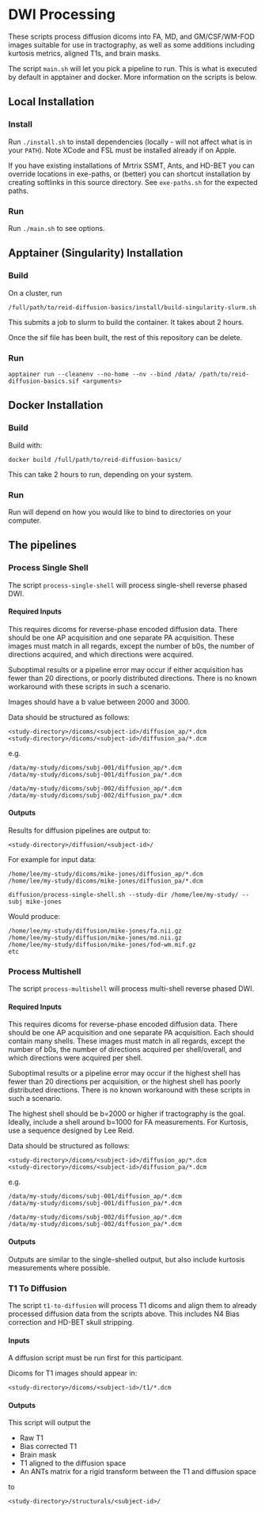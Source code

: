 # DWI Processing

These scripts process diffusion dicoms into FA, MD, and GM/CSF/WM-FOD images suitable for use in tractography, as well as some additions including kurtosis metrics, aligned T1s, and brain masks. 

The script `main.sh` will let you pick a pipeline to run. This is what is executed by default in apptainer and docker. More information on the scripts is below.

## Local Installation

### Install

Run `./install.sh` to install dependencies (locally - will not affect what is in your `PATH`). Note XCode and FSL must be installed already if on Apple.

If you have existing installations of Mrtrix SSMT, Ants, and HD-BET you can override locations in exe-paths, or (better) you can shortcut installation by creating softlinks in this source directory. See `exe-paths.sh` for the expected paths.

### Run

Run `./main.sh` to see options.

## Apptainer (Singularity) Installation

### Build

On a cluster, run
```
/full/path/to/reid-diffusion-basics/install/build-singularity-slurm.sh
```

This submits a job to slurm to build the container. It takes about 2 hours.

Once the sif file has been built, the rest of this repository can be delete.

### Run

```
apptainer run --cleanenv --no-home --nv --bind /data/ /path/to/reid-diffusion-basics.sif <arguments>
```

## Docker Installation

### Build

Build with:

```
docker build /full/path/to/reid-diffusion-basics/
```

This can take 2 hours to run, depending on your system.

### Run

Run will depend on how you would like to bind to directories on your computer.

## The pipelines

### Process Single Shell

The script `process-single-shell` will process single-shell reverse phased DWI.

#### Required Inputs

This requires dicoms for reverse-phase encoded diffusion data. There should be one AP acquisition and one separate PA acquisition. These images must match in all regards, except the number of b0s, the number of directions acquired, and which directions were acquired. 

Suboptimal results or a pipeline error may occur if either acquisition has fewer than 20 directions, or poorly distributed directions. There is no known workaround with these scripts in such a scenario.

Images should have a b value between 2000 and 3000.

Data should be structured as follows:

```
<study-directory>/dicoms/<subject-id>/diffusion_ap/*.dcm
<study-directory>/dicoms/<subject-id>/diffusion_pa/*.dcm
```

e.g.

```
/data/my-study/dicoms/subj-001/diffusion_ap/*.dcm
/data/my-study/dicoms/subj-001/diffusion_pa/*.dcm

/data/my-study/dicoms/subj-002/diffusion_ap/*.dcm
/data/my-study/dicoms/subj-002/diffusion_pa/*.dcm

```

#### Outputs

Results for diffusion pipelines are output to:

```<study-directory>/diffusion/<subject-id>/```

For example for input data:

```
/home/lee/my-study/dicoms/mike-jones/diffusion_ap/*.dcm
/home/lee/my-study/dicoms/mike-jones/diffusion_pa/*.dcm
```

`diffusion/process-single-shell.sh --study-dir /home/lee/my-study/ --subj mike-jones`

Would produce:

```
/home/lee/my-study/diffusion/mike-jones/fa.nii.gz
/home/lee/my-study/diffusion/mike-jones/md.nii.gz
/home/lee/my-study/diffusion/mike-jones/fod-wm.mif.gz
etc
```

### Process Multishell

The script `process-multishell` will process multi-shell reverse phased DWI. 

#### Required Inputs

This requires dicoms for reverse-phase encoded diffusion data. There should be one AP acquisition and one separate PA acquisition. Each should contain many shells. These images must match in all regards, except the number of b0s, the number of directions acquired per shell/overall, and which directions were acquired per shell. 

Suboptimal results or a pipeline error may occur if the highest shell has fewer than 20 directions per acquisition, or the highest shell has poorly distributed directions. There is no known workaround with these scripts in such a scenario.

The highest shell should be b=2000 or higher if tractography is the goal. Ideally, include a shell around b=1000 for FA measurements. For Kurtosis, use a sequence designed by Lee Reid.

Data should be structured as follows:

```
<study-directory>/dicoms/<subject-id>/diffusion_ap/*.dcm
<study-directory>/dicoms/<subject-id>/diffusion_pa/*.dcm
```

e.g.

```
/data/my-study/dicoms/subj-001/diffusion_ap/*.dcm
/data/my-study/dicoms/subj-001/diffusion_pa/*.dcm

/data/my-study/dicoms/subj-002/diffusion_ap/*.dcm
/data/my-study/dicoms/subj-002/diffusion_pa/*.dcm

```

#### Outputs

Outputs are similar to the single-shelled output, but also include kurtosis measurements where possible.

### T1 To Diffusion

The script `t1-to-diffusion` will process T1 dicoms and align them to already processed diffusion data from the scripts above. This includes N4 Bias correction and HD-BET skull stripping.


#### Inputs

A diffusion script must be run first for this participant. 

Dicoms for T1 images should appear in:

```
<study-directory>/dicoms/<subject-id>/t1/*.dcm
```

#### Outputs

This script will output the

* Raw T1
* Bias corrected T1
* Brain mask
* T1 aligned to the diffusion space
* An ANTs matrix for a rigid transform between the T1 and diffusion space

to
```
<study-directory>/structurals/<subject-id>/
```
